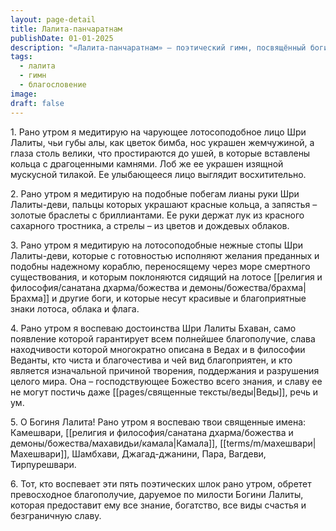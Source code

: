 ```yaml
---
layout: page-detail
title: Лалита-панчаратнам
publishDate: 01-01-2025
description: "«Лалита-панчаратнам» — поэтический гимн, посвящённый богине Лалите. В пяти строфах описываются её чарующий облик, милосердие и божественная сила: лицо, руки и стопы богини сравниваются с лотосом, драгоценностями и облаками. Лалита — источник знания, счастья и благополучия, её прославляют как изначальную причину творения, поддержания и разрушения мира. Утреннее воспевание гимна приносит преданным благословения, процветание и внутренний покой."
tags:
  - лалита
  - гимн
  - благословение
image: 
draft: false
---
```

1\. Рано утром я медитирую на чарующее лотосоподобное лицо Шри Лалиты, чьи губы алы, как цветок бимба, нос украшен жемчужиной, а глаза столь велики, что простираются до ушей, в которые вставлены кольца с драгоценными камнями. Лоб же ее украшен изящной мускусной тилакой. Ее улыбающееся лицо выглядит восхитительно.

 2\. Рано утром я медитирую на подобные побегам лианы руки Шри Лалиты-деви, пальцы которых украшают красные кольца, а запястья – золотые браслеты с бриллиантами. Ее руки держат лук из красного сахарного тростника, а стрелы – из цветов и дождевых облаков.

 3\. Рано утром я медитирую на лотосоподобные нежные стопы Шри Лалиты-деви, которые с готовностью исполняют желания преданных и подобны надежному кораблю, переносящему через море смертного существования, и которым поклоняются сидящий на лотосе [[религия и философия/санатана дхарма/божества и демоны/божества/брахма|Брахма]] и другие боги, и которые несут красивые и благоприятные знаки лотоса, облака и флага.

 4\. Рано утром я воспеваю достоинства Шри Лалиты Бхаван, само появление которой гарантирует всем полнейшее благополучие, слава находчивости которой многократно описана в Ведах и в философии Веданты, кто чиста и благочестива и чей вид благоприятен, и кто является изначальной причиной творения, поддержания и разрушения целого мира. Она – господствующее Божество всего знания, и славу ее не могут постичь даже [[pages/священные тексты/веды|Веды]], речь и ум.

 5\. О Богиня Лалита! Рано утром я воспеваю твои священные имена: Камешвари, [[религия и философия/санатана дхарма/божества и демоны/божества/махавидьи/камала|Камала]], [[terms/m/махешвари|Махешвари]], Шамбхави, Джагад-джанини, Пара, Вагдеви, Тирпурешвари.

 6\. Тот, кто воспевает эти пять поэтических шлок рано утром, обретет превосходное благополучие, даруемое по милости Богини Лалиты, которая предоставит ему все знание, богатство, все виды счастья и безграничную славу.
